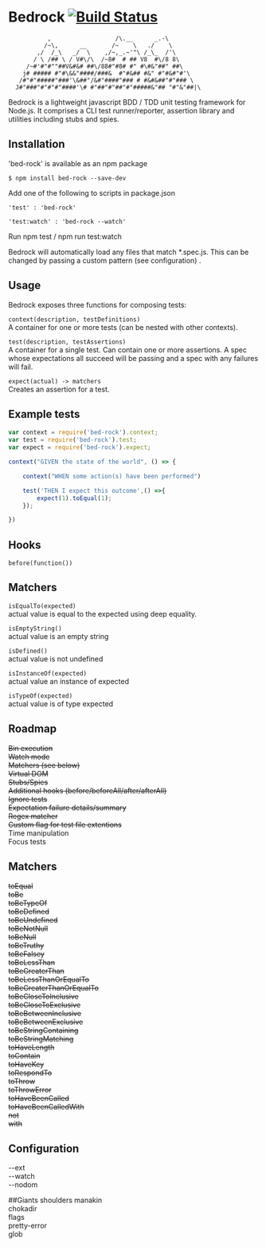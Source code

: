# Bedrock [![Build Status](https://travis-ci.org/joemaidman/bedrock.svg?branch=master)](https://travis-ci.org/joemaidman/bedrock)

```
           ,                  /\.__      _.-\
          /~\,      __       /~    \   ./    \
        ,/  /_\   _/  \    ,/~,_.~'"\ /_\_  /'\
       / \ /## \ / V#\/\  /~8#  # ## V8  #\/8 8\
     /~#'#"#""##V&#&# ##\/88#"#8# #" #\#&"##" ##\
    j# ##### #"#\&&"####/###&  #"#&## #&" #"#&#"#'\
   /#"#"#####"###'\&##"/&#"####"### # #&#&##"#"### \
  J#"###"#"#"#"####'\# #"##"#"##"#"#####&"## "#"&"##|\ 
  ```

Bedrock is a lightweight javascript BDD / TDD unit testing framework for Node.js. It comprises a CLI test runner/reporter, assertion library and utilities including stubs and spies.

## Installation

'bed-rock' is available as an npm package

    $ npm install bed-rock --save-dev

Add one of the following to scripts in package.json

    'test' : 'bed-rock'

    'test:watch' : 'bed-rock --watch'

Run npm test / npm run test:watch

Bedrock will automatically load any files that match *.spec.js. This can be changed by passing a custom pattern (see configuration)
.
## Usage
Bedrock exposes three functions for composing tests:

```context(description, testDefinitions)```</br>
A container for one or more tests (can be nested with other contexts).

```test(description, testAssertions)```</br>
A container for a single test. Can contain one or more assertions. A spec whose expectations all succeed will be passing and a spec with any failures will fail.

```expect(actual) -> matchers```</br>
Creates an assertion for a test.

## Example tests

```js
var context = require('bed-rock').context;  
var test = require('bed-rock').test;  
var expect = require('bed-rock').expect;  

context("GIVEN the state of the world", () => {

    context("WHEN some action(s) have been performed")

    test('THEN I expect this outcome',() =>{
        expect(1).toEqual(1);
    });

})
```

## Hooks

```before(function())```

## Matchers

```isEqualTo(expected)```</br>
actual value is equal to the expected using deep equality.

```isEmptyString()```</br>
actual value is an empty string

```isDefined()```</br>
actual value is not undefined

```isInstanceOf(expected)```</br>
actual value an instance of expected

```isTypeOf(expected)```</br>
actual value is of type expected

## Roadmap

~~Bin execution~~</br>
~~Watch mode~~</br>
~~Matchers (see below)~~</br>
~~Virtual DOM~~</br>
~~Stubs/Spies~~</br>
~~Additional hooks (before/beforeAll/after/afterAll)~~</br>
~~Ignore tests~~</br>
~~Expectation failure details/summary~~</br>
~~Regex matcher~~</br>
~~Custom flag for test file extentions~~</br>
Time manipulation</br>
Focus tests</br>

## Matchers
~~toEqual~~</br>
~~toBe~~</br>
~~toBeTypeOf~~</br>
~~toBeDefined~~</br>
~~toBeUndefined~~</br>
~~toBeNotNull~~</br>
~~toBeNull~~</br>
~~toBeTruthy~~</br>
~~toBeFalsey~~</br>
~~toBeLessThan~~</br>
~~toBeGreaterThan~~</br>
~~toBeLessThanOrEqualTo~~</br>
~~toBeGreaterThanOrEqualTo~~</br>
~~toBeCloseToInclusive~~</br>
~~toBeCloseToExclusive~~</br>
~~toBeBetweenInclusive~~</br>
~~toBeBetweenExclusive~~</br>
~~toBeStringContaining~~</br>
~~toBeStringMatching~~</br>
~~toHaveLength~~</br>
~~toContain~~</br>
~~toHaveKey~~</br>
~~toRespondTo~~</br>
~~toThrow~~</br>
~~toThrowError~~</br>
~~toHaveBeenCalled~~</br>
~~toHaveBeenCalledWith~~</br>
~~not~~</br>
~~with~~</br>

## Configuration
--ext</br>
--watch</br>
--nodom</br>

##Giants shoulders
manakin</br>
chokadir</br>
flags</br>
pretty-error</br>
glob</br>